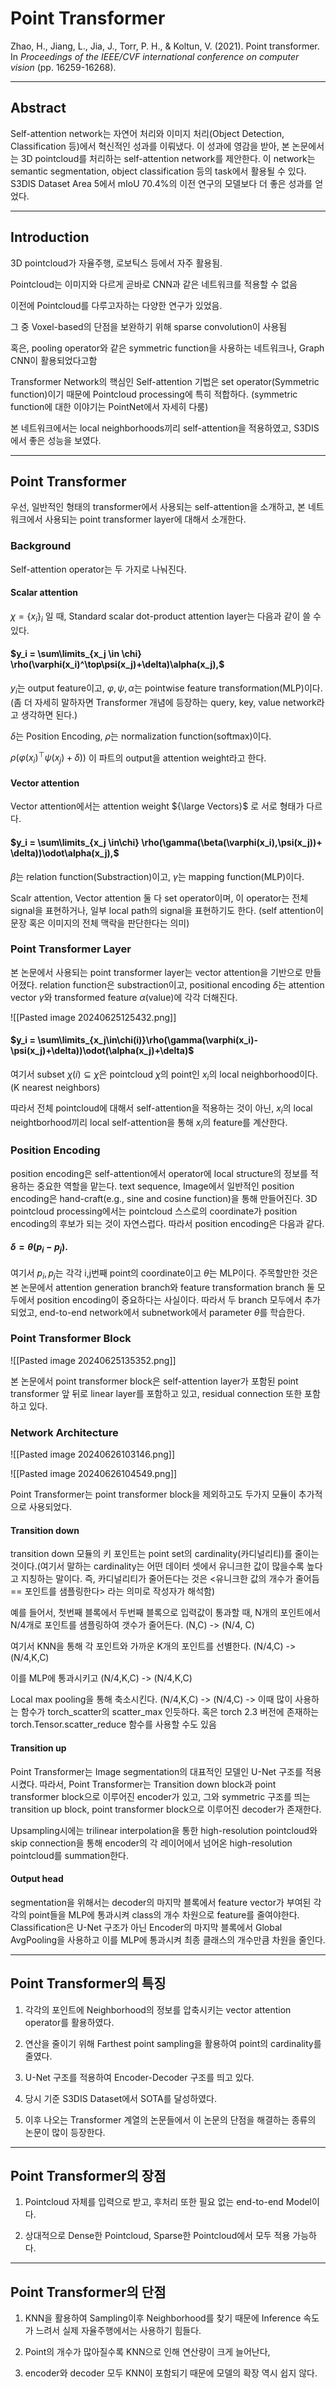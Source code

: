 
# Point Transformer

Zhao, H., Jiang, L., Jia, J., Torr, P. H., & Koltun, V. (2021). Point transformer. In _Proceedings of the IEEE/CVF international conference on computer vision_ (pp. 16259-16268).

---

## Abstract

Self-attention network는 자연어 처리와 이미지 처리(Object Detection, Classification 등)에서 혁신적인 성과를 이뤄냈다. 이 성과에 영감을 받아, 본 논문에서는 3D pointcloud를 처리하는 self-attention network를 제안한다. 이 network는 semantic segmentation, object classification 등의 task에서 활용될 수 있다. S3DIS Dataset Area 5에서 mIoU 70.4%의 이전 연구의 모델보다 더 좋은 성과를 얻었다.

---

## Introduction

3D pointcloud가 자율주행, 로보틱스 등에서 자주 활용됨.

Pointcloud는 이미지와 다르게 곧바로 CNN과 같은 네트워크를 적용할 수 없음

이전에 Pointcloud를 다루고자하는 다양한 연구가 있었음.

그 중 Voxel-based의 단점을 보완하기 위해 sparse convolution이 사용됨

혹은, pooling operator와 같은 symmetric function을 사용하는 네트워크나, Graph CNN이 활용되었다고함

Transformer Network의 핵심인 Self-attention 기법은 set operator(Symmetric function)이기 때문에 Pointcloud processing에 특히 적합하다. (symmetric function에 대한 이야기는 PointNet에서 자세히 다룸)

본 네트워크에서는 local neighborhoods끼리 self-attention을 적용하였고, S3DIS에서 좋은 성능을 보였다.

---

## Point Transformer

우선, 일반적인 형태의 transformer에서 사용되는 self-attention을 소개하고, 본 네트워크에서 사용되는 point transformer layer에 대해서 소개한다.

### Background

Self-attention operator는 두 가지로 나눠진다.

#### Scalar attention

$\chi = \{x_i\}_i$ 일 때, Standard scalar dot-product attention layer는 다음과 같이 쓸 수 있다.

####  $y_i = \sum\limits_{x_j \in \chi} \rho(\varphi(x_i)^\top\psi(x_j)+\delta)\alpha(x_j),$

$y_i$는 output feature이고, $\varphi, \psi, \alpha$는 pointwise feature transformation(MLP)이다.(좀 더 자세히 말하자면 Transformer 개념에 등장하는 query, key, value network라고 생각하면 된다.)

$\delta$는 Position Encoding, $\rho$는 normalization function(softmax)이다.

$\rho(\varphi(x_i)^\top\psi(x_j)+\delta))$ 이 파트의 output을 attention weight라고 한다.

#### Vector attention

Vector attention에서는 attention weight  ${\large Vectors}$ 로 서로 형태가 다르다.

#### $y_i = \sum\limits_{x_j \in\chi} \rho(\gamma(\beta(\varphi(x_i),\psi(x_j))+ \delta))\odot\alpha(x_j),$

$\beta$는 relation function(Substraction)이고, $\gamma$는 mapping function(MLP)이다.

Scalr attention, Vector attention 둘 다 set operator이며, 이 operator는 전체 signal을 표현하거나, 일부 local path의 signal을 표현하기도 한다. (self attention이 문장 혹은 이미지의 전체 맥락을 판단한다는 의미)

### Point Transformer Layer

본 논문에서 사용되는 point transformer layer는 vector attention을 기반으로 만들어졌다. relation function은 substraction이고, positional encoding $\delta$는 attention vector $\gamma$와 transformed feature $\alpha$(value)에 각각 더해진다.

![[Pasted image 20240625125432.png]]
#### $y_i = \sum\limits_{x_j\in\chi(i)}\rho(\gamma(\varphi(x_i)-\psi(x_j)+\delta))\odot(\alpha(x_j)+\delta)$

여기서 subset $\chi(i)\subseteq \chi$은 pointcloud $\chi$의 point인 $x_i$의 local neighborhood이다.(K nearest neighbors)

따라서 전체 pointcloud에 대해서 self-attention을 적용하는 것이 아닌, $x_i$의 local neightborhood끼리 local self-attention을 통해 $x_i$의 feature를 계산한다.


### Position Encoding

position encoding은 self-attention에서 operator에 local structure의 정보를 적용하는 중요한 역할을 맡는다. text sequence, Image에서 일반적인 position encoding은 hand-craft(e.g., sine and cosine function)을 통해 만들어진다. 3D pointcloud processing에서는 pointcloud 스스로의 coordinate가 position encoding의 후보가 되는 것이 자연스럽다. 따라서 position encoding은 다음과 같다.

#### $\delta=\theta(p_i-p_j)$.

여기서 $p_i, p_j$는 각각 i,j번째 point의 coordinate이고 $\theta$는 MLP이다. 주목할만한 것은 본 논문에서 attention generation branch와 feature transformation branch 둘 모두에서 position encoding이 중요하다는 사실이다. 따라서 두 branch 모두에서 추가되었고, end-to-end network에서 subnetwork에서 parameter $\theta$를 학습한다.

### Point Transformer Block

![[Pasted image 20240625135352.png]]

본 논문에서 point transformer block은 self-attention layer가 포함된 point transformer 앞 뒤로 linear layer를 포함하고 있고, residual connection 또한 포함하고 있다.

### Network Architecture


![[Pasted image 20240626103146.png]]


![[Pasted image 20240626104549.png]]

Point Transformer는 point transformer block을 제외하고도 두가지 모듈이 추가적으로 사용되었다.


#### Transition down

transition down 모듈의 키 포인트는 point set의 cardinality(카디널리티)를 줄이는 것이다.(여기서 말하는 cardinality는 어떤 데이터 셋에서 유니크한 값이 많을수록 높다고 지칭하는 말이다. 즉, 카디널리티가 줄어든다는 것은 <유니크한 값의 개수가 줄어듬 == 포인트를 샘플링한다> 라는 의미로 작성자가 해석함)

예를 들어서, 첫번째 블록에서 두번째 블록으로 입력값이 통과할 때, N개의 포인트에서 N/4개로 포인트를 샘플링하여 갯수가 줄어든다. (N,C) -> (N/4, C)

여기서 KNN을 통해 각 포인트와 가까운 K개의 포인트를 선별한다. (N/4,C) -> (N/4,K,C)

이를 MLP에 통과시키고 (N/4,K,C) -> (N/4,K,C)

Local max pooling을 통해 축소시킨다. (N/4,K,C) -> (N/4,C) 
-> 이때 많이 사용하는 함수가 torch_scatter의 scatter_max 인듯하다. 혹은 torch 2.3 버전에 존재하는 torch.Tensor.scatter_reduce 함수를 사용할 수도 있음


#### Transition up

Point Transformer는 Image segmentation의 대표적인 모델인 U-Net 구조를 적용시켰다. 따라서, Point Transformer는 Transition down block과 point transformer block으로 이루어진 encoder가 있고, 그와 symmetric 구조를 띄는 transition up block, point transformer block으로 이루어진 decoder가 존재한다. 

Upsampling시에는 trilinear interpolation을 통한 high-resolution pointcloud와 skip connection을 통해 encoder의 각 레이어에서 넘어온 high-resolution pointcloud를 summation한다.


#### Output head

segmentation을 위해서는 decoder의 마지막 블록에서 feature vector가 부여된 각각의 point들을 MLP에 통과시켜 class의 개수 차원으로 feature를 줄여야한다. Classification은 U-Net 구조가 아닌 Encoder의 마지막 블록에서 Global AvgPooling을 사용하고 이를 MLP에 통과시켜 최종 클래스의 개수만큼 차원을 줄인다.

---

## Point Transformer의 특징

1. 각각의 포인트에 Neighborhood의 정보를 압축시키는 vector attention operator를 활용하였다.

2. 연산을 줄이기 위해 Farthest point sampling을 활용하여 point의 cardinality를 줄였다.

3. U-Net 구조를 적용하여 Encoder-Decoder 구조를 띄고 있다.

4. 당시 기준 S3DIS Dataset에서 SOTA를 달성하였다.

5. 이후 나오는 Transformer 계열의 논문들에서 이 논문의 단점을 해결하는 종류의 논문이 많이 등장한다.

---

## Point Transformer의 장점

1. Pointcloud 자체를 입력으로 받고, 후처리 또한 필요 없는 end-to-end Model이다.

2. 상대적으로 Dense한 Pointcloud, Sparse한 Pointcloud에서 모두 적용 가능하다.

---

## Point Transformer의 단점


1. KNN을 활용하여 Sampling이후 Neighborhood를 찾기 때문에 Inference 속도가 느려서 실제 자율주행에서는 사용하기 힘들다.

2. Point의 개수가 많아질수록 KNN으로 인해 연산량이 크게 늘어난다,

3. encoder와 decoder 모두 KNN이 포함되기 때문에 모델의 확장 역시 쉽지 않다.
